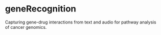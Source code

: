 geneRecognition
===============

Capturing gene-drug interactions from text and audio for pathway analysis of cancer genomics.
